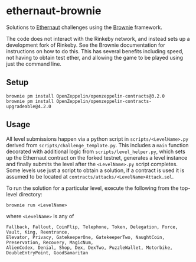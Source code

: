 # ethernaut-brownie
Solutions to [Ethernaut](https://ethernaut.openzeppelin.com/) challenges using the [Brownie](https://eth-brownie.readthedocs.io/en/stable/) framework. 

The code does not interact with the Rinkeby network, and instead sets up a development fork of Rinkeby. See the Brownie documentation for instructions on how to do this. This has several benefits including speed, not having to obtain test ether, and allowing the game to be played using just the command line.

## Setup
```
brownie pm install OpenZeppelin/openzeppelin-contracts@3.2.0
brownie pm install OpenZeppelin/openzeppelin-contracts-upgradeable@4.2.0
```

## Usage
All level submissions happen via a python script in `scripts/<LevelName>.py` derived from `scripts/challenge_template.py`. This includes a `main` function decorated with additional logic from `scripts/level_helper.py`, which sets up the Ethernaut contract on the forked testnet, generates a level instance and finally submits the level after the `<LevelName>.py` script completes. Some levels use just a script to obtain a solution, if a contract is used it is assumed to be located at `contracts/attacks/<LevelName>Attack.sol`.

To run the solution for a particular level, execute the following from the top-level directory:
```
brownie run <LevelName>
```
where `<LevelName>` is any of
```
Fallback, Fallout, CoinFlip, Telephone, Token, Delegation, Force, Vault, King, Reentrance, 
Elevator, Privacy, GatekeeperOne, GatekeeperTwo, NaughtCoin, Preservation, Recovery, MagicNum, 
AlienCodex, Denial, Shop, Dex, DexTwo, PuzzleWallet, Motorbike, DoubleEntryPoint, GoodSamaritan
```



